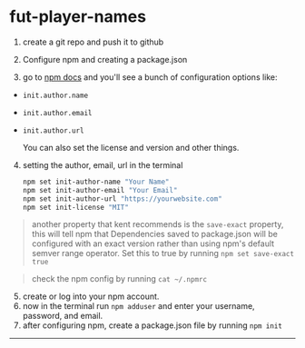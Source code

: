 # fut-player-names

1. create a git repo and push it to github

2. Configure npm and creating a package.json

3. go to [npm docs](https://docs.npmjs.com/cli/v10/using-npm/config) and you'll see a bunch of configuration options like:

- `init.author.name`
- `init.author.email`
- `init.author.url`

  You can also set the license and version and other things.

4. setting the author, email, url in the terminal

   ```bash
   npm set init-author-name "Your Name"
   npm set init-author-email "Your Email"
   npm set init-author-url "https://yourwebsite.com"
   npm set init-license "MIT"
   ```

> another property that kent recommends is the `save-exact` property, this will tell npm that Dependencies saved to package.json will be configured with an exact version rather than using npm's default semver range operator. Set this to true by running `npm set save-exact true`

> check the npm config by running `cat ~/.npmrc`

5.  create or log into your npm account.
6.  now in the terminal run `npm adduser` and enter your username, password, and email.
7.  after configuring npm, create a package.json file by running `npm init`

---
